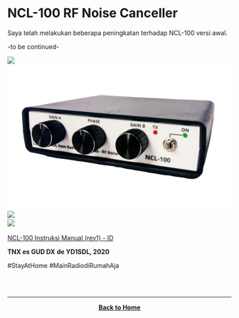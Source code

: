 # NCL-100 RF Noise Canceller

Saya telah melakukan beberapa peningkatan terhadap NCL-100 versi awal. 

-to be continued-

![](./front1.png)
![](./front2.png)
![](./rear.png)
<br>
![](./inAction.jpeg)

[NCL-100 Instruksi Manual (rev1) - ID](./NCL-100_Manual.pdf)

**TNX es GUD DX**
**de YD1SDL, 2020**

#StayAtHome #MainRadiodiRumahAja

<br><br>
****
<p align="center">
  <a href="https://handiko.github.io/MyBlog/"> <b>Back to Home</b> </a>
  <br>
</p>
